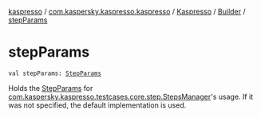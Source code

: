 [kaspresso](../../../index.md) / [com.kaspersky.kaspresso.kaspresso](../../index.md) / [Kaspresso](../index.md) / [Builder](index.md) / [stepParams](./step-params.md)

# stepParams

`val stepParams: `[`StepParams`](../../../com.kaspersky.kaspresso.params/-step-params/index.md)

Holds the [StepParams](../../../com.kaspersky.kaspresso.params/-step-params/index.md) for [com.kaspersky.kaspresso.testcases.core.step.StepsManager](#)'s usage.
If it was not specified, the default implementation is used.


